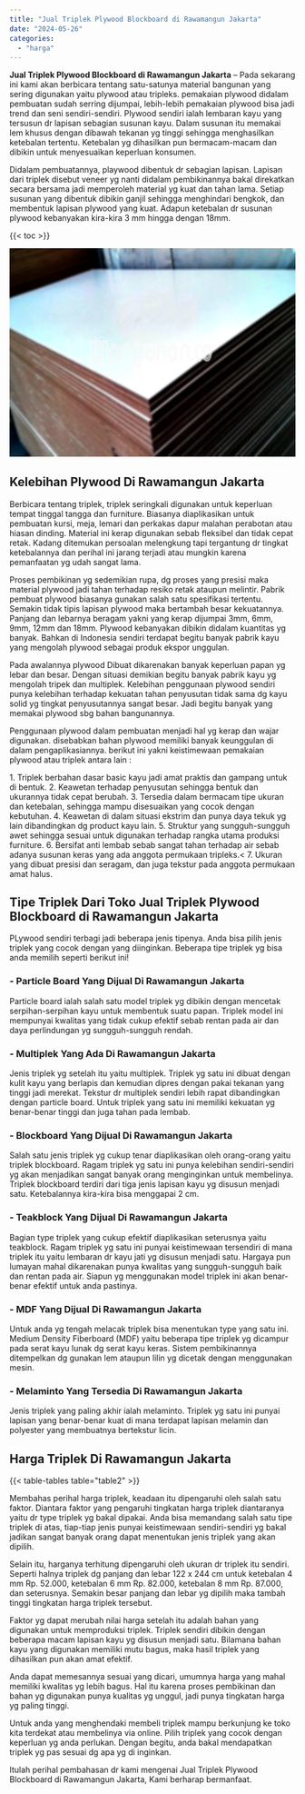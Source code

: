 ```yaml
---
title: "Jual Triplek Plywood Blockboard di Rawamangun Jakarta"
date: "2024-05-26"
categories: 
  - "harga"
---
```


**Jual Triplek Plywood Blockboard di Rawamangun Jakarta** – Pada sekarang ini kami akan berbicara tentang satu-satunya material bangunan yang sering digunakan yaitu plywood atau tripleks. pemakaian plywood didalam pembuatan sudah serring dijumpai, lebih-lebih pemakaian plywood bisa jadi trend dan seni sendiri-sendiri. Plywood sendiri ialah lembaran kayu yang tersusun dr lapisan sebagian susunan kayu. Dalam susunan itu memakai lem khusus dengan dibawah tekanan yg tinggi sehingga menghasilkan ketebalan tertentu. Ketebalan yg dihasilkan pun bermacam-macam dan dibikin untuk menyesuaikan keperluan konsumen.

Didalam pembuatannya, playwood dibentuk dr sebagian lapisan. Lapisan dari triplek disebut veneer yg nanti didalam pembikinannya bakal direkatkan secara bersama jadi memperoleh material yg kuat dan tahan lama. Setiap susunan yang dibentuk dibikin ganjil sehingga menghindari bengkok, dan membentuk lapisan plywood yang kuat. Adapun ketebalan dr susunan plywood kebanyakan kira-kira 3 mm hingga dengan 18mm.

{{< toc >}}

![Jual Triplek Plywood Blockboard di Rawamangun Jakarta](/images/jual-triplek-murah-37.png)

## Kelebihan Plywood Di Rawamangun Jakarta

Berbicara tentang triplek, triplek seringkali digunakan untuk keperluan tempat tinggal tangga dan furniture. Biasanya diaplikasikan untuk pembuatan kursi, meja, lemari dan perkakas dapur malahan perabotan atau hiasan dinding. Material ini kerap digunakan sebab fleksibel dan tidak cepat retak. Kadang ditemukan persoalan melengkung tapi tergantung dr tingkat ketebalannya dan perihal ini jarang terjadi atau mungkin karena pemanfaatan yg udah sangat lama.

Proses pembikinan yg sedemikian rupa, dg proses yang presisi maka material plywood jadi tahan terhadap resiko retak ataupun melintir. Pabrik pembuat plywood biasanya gunakan salah satu spesifikasi tertentu. Semakin tidak tipis lapisan plywood maka bertambah besar kekuatannya. Panjang dan lebarnya beragam yakni yang kerap dijumpai 3mm, 6mm, 9mm, 12mm dan 18mm. Plywood kebanyakan dibikin didalam kuantitas yg banyak. Bahkan di Indonesia sendiri terdapat begitu banyak pabrik kayu yang mengolah plywood sebagai produk ekspor unggulan.

Pada awalannya plywood Dibuat dikarenakan banyak keperluan papan yg lebar dan besar. Dengan situasi demikian begitu banyak pabrik kayu yg mengolah tripek dan multiplek. Kelebihan penggunaan plywood sendiri punya kelebihan terhadap kekuatan tahan penyusutan tidak sama dg kayu solid yg tingkat penyusutannya sangat besar. Jadi begitu banyak yang memakai plywood sbg bahan bangunannya.

Penggunaan plywood dalam pembuatan menjadi hal yg kerap dan wajar digunakan. disebabkan bahan plywood memiliki banyak keunggulan di dalam pengaplikasiannya. berikut ini yakni keistimewaan pemakaian plywood atau triplek antara lain :

1\. Triplek berbahan dasar basic kayu jadi amat praktis dan gampang untuk di bentuk. 2. Keawetan terhadap penyusutan sehingga bentuk dan ukurannya tidak cepat berubah. 3. Tersedia dalam bermacam tipe ukuran dan ketebalan, sehingga mampu disesuaikan yang cocok dengan kebutuhan. 4. Keawetan di dalam situasi ekstrim dan punya daya tekuk yg lain dibandingkan dg product kayu lain. 5. Struktur yang sungguh-sungguh awet sehingga sesuai untuk digunakan terhadap rangka utama produksi furniture. 6. Bersifat anti lembab sebab sangat tahan terhadap air sebab adanya susunan keras yang ada anggota permukaan tripleks.< 7. Ukuran yang dibuat presisi dan seragam, dan juga tekstur pada anggota permukaan amat halus.

## Tipe Triplek Dari Toko Jual Triplek Plywood Blockboard di Rawamangun Jakarta

PLywood sendiri terbagi jadi beberapa jenis tipenya. Anda bisa pilih jenis triplek yang cocok dengan yang diinginkan. Beberapa tipe triplek yg bisa anda memilih seperti berikut ini!

### \- Particle Board Yang Dijual Di Rawamangun Jakarta

Particle board ialah salah satu model triplek yg dibikin dengan mencetak serpihan-serpihan kayu untuk membentuk suatu papan. Triplek model ini mempunyai kwalitas yang tidak cukup efektif sebab rentan pada air dan daya perlindungan yg sungguh-sungguh rendah.

### \- Multiplek Yang Ada Di Rawamangun Jakarta

Jenis triplek yg setelah itu yaitu multiplek. Triplek yg satu ini dibuat dengan kulit kayu yang berlapis dan kemudian dipres dengan pakai tekanan yang tinggi jadi merekat. Tekstur dr multiplek sendiri lebih rapat dibandingkan dengan particle board. Untuk triplek yang satu ini memiliki kekuatan yg benar-benar tinggi dan juga tahan pada lembab.

### \- Blockboard Yang Dijual Di Rawamangun Jakarta

Salah satu jenis triplek yg cukup tenar diaplikasikan oleh orang-orang yaitu triplek blockboard. Ragam triplek yg satu ini punya kelebihan sendiri-sendiri yg akan menjadikan sangat banyak orang menginginkan untuk membelinya. Triplek blockboard terdiri dari tiga jenis lapisan kayu yg disusun menjadi satu. Ketebalannya kira-kira bisa menggapai 2 cm.

### \- Teakblock Yang Dijual Di Rawamangun Jakarta

Bagian type triplek yang cukup efektif diaplikasikan seterusnya yaitu teakblock. Ragam triplek yg satu ini punyai keistimewaan tersendiri di mana triplek itu yaitu lembaran dr kayu jati yg disusun menjadi satu. Hargaya pun lumayan mahal dikarenakan punya kwalitas yang sungguh-sungguh baik dan rentan pada air. Siapun yg menggunakan model triplek ini akan benar-benar efektif untuk anda pastinya.

### \- MDF Yang Dijual Di Rawamangun Jakarta

Untuk anda yg tengah melacak triplek bisa menentukan type yang satu ini. Medium Density Fiberboard (MDF) yaitu beberapa tipe triplek yg dicampur pada serat kayu lunak dg serat kayu keras. Sistem pembikinannya ditempelkan dg gunakan lem ataupun lilin yg dicetak dengan menggunakan mesin.

### \- Melaminto Yang Tersedia Di Rawamangun Jakarta

Jenis triplek yang paling akhir ialah melaminto. Triplek yg satu ini punyai lapisan yang benar-benar kuat di mana terdapat lapisan melamin dan polyester yang membuatnya bertekstur licin.

## Harga Triplek Di Rawamangun Jakarta

{{< table-tables table="table2" >}}

Membahas perihal harga triplek, keadaan itu dipengaruhi oleh salah satu faktor. Diantara faktor yang pengaruhi tingkatan harga triplek diantaranya yaitu dr type triplek yg bakal dipakai. Anda bisa memandang salah satu tipe triplek di atas, tiap-tiap jenis punyai keistimewaan sendiri-sendiri yg bakal jadikan sangat banyak orang dapat menentukan jenis triplek yang akan dipilih.

Selain itu, harganya terhitung dipengaruhi oleh ukuran dr triplek itu sendiri. Seperti halnya triplek dg panjang dan lebar 122 x 244 cm untuk ketebalan 4 mm Rp. 52.000, ketebalan 6 mm Rp. 82.000, ketebalan 8 mm Rp. 87.000, dan seterusnya. Semakin besar panjang dan lebar yg dipilih maka tambah tinggi tingkatan harga triplek tersebut.

Faktor yg dapat merubah nilai harga setelah itu adalah bahan yang digunakan untuk memproduksi triplek. Triplek sendiri dibikin dengan beberapa macam lapisan kayu yg disusun menjadi satu. Bilamana bahan kayu yang digunakan memiliki mutu bagus, maka hasil triplek yang dihasilkan pun akan amat efektif.

Anda dapat memesannya sesuai yang dicari, umumnya harga yang mahal memiliki kwalitas yg lebih bagus. Hal itu karena proses pembikinan dan bahan yg digunakan punya kualitas yg unggul, jadi punya tingkatan harga yg paling tinggi.

Untuk anda yang menghendaki membeli triplek mampu berkunjung ke toko kita terdekat atau membelinya via online. Pilih triplek yang cocok dengan keperluan yg anda perlukan. Dengan begitu, anda bakal mendapatkan triplek yg pas sesuai dg apa yg di inginkan.

Itulah perihal pembahasan dr kami mengenai Jual Triplek Plywood Blockboard di Rawamangun Jakarta, Kami berharap bermanfaat.
